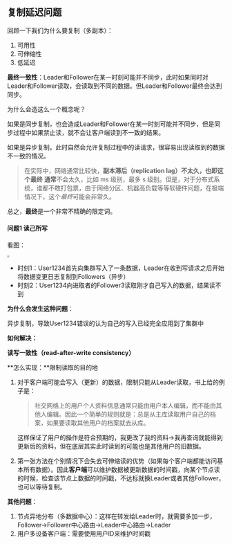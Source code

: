 ## 复制延迟问题

回顾一下我们为什么要复制（多副本）：

1. 可用性
2. 可伸缩性
3. 低延迟

**最终一致性**：Leader和Follower在某一时刻可能并不同步，此时如果同时对Leader和Follower读取，会读取到不同的数据。但Leader和Follower最终会达到同步。

为什么会造这么一个概念呢？

如果是同步复制，也会造成Leader和Follower在某一时刻可能并不同步，但是同步过程中如果禁止读，就不会让客户端读到不一致的结果。

如果是异步复制，此时自然会允许复制过程中的读请求，很容易出现读取到的数据不一致的情况。

> 在实际中，网络通常比较快，**副本滞后（replication lag）**不太久，也即这个**最终**   **通常**不会太久，比如 ms 级别，最多 s 级别。但是，对于分布式系统，谁都不敢打包票，由于网络分区、机器高负载等等软硬件问题，在极端情况下，这个*最终*可能会非常久。

总之，**最终**是一个非常不精确的限定词。

#### 问题1 读己所写

看图：

<img src="https://wtsclwq.oss-cn-beijing.aliyuncs.com/ch05-fig03.png" style="zoom:33%;" />

- 时刻1：User1234首先向集群写入了一条数据，Leader在收到写请求之后开始将数据变更日志复制到Followers（异步）
- 时刻2：User1234向进取者的Follower3读取刚才自己写入的数据，结果读不到

**为什么会发生这种问题**：

异步复制，导致User1234错误的认为自己的写入已经完全应用到了集群中

**如何解决：**

**读写一致性（read-after-write consistency）**

**怎么实现：**限制读取的目的地

1. 对于客户端可能会写入（更新）的数据，限制只能从Leader读取，书上给的例子是：

   > 社交网络上的用户个人资料信息通常只能由用户本人编辑，而不能由其他人编辑。因此一个简单的规则就是：总是从主库读取用户自己的档案，如果要读取其他用户的档案就去从库。

   这样保证了用户的操作是符合预期的，我更改了我的资料->我再查询就能得到更新后的资料，但在底层其实此时读到的可能也是其他用户的旧数据。

2. 第一张方法在个别情况下会失去可伸缩读的优势（如果每个客户端都能访问基本所有数据）。因此**客户端**可以维护数据被更新数据的时间戳，向某个节点读的时候，检查该节点上数据的时间戳，不达标就换Leader或者其他Follower，也可以等待复制。

**其他问题**：

1. 节点异地分布（多数据中心）：这样在转发给Leader时，就需要多加一步，Follower->Follower中心路由->Leader中心路由->Leader
2. 用户多设备客户端：需要使用用户ID来维护时间戳
